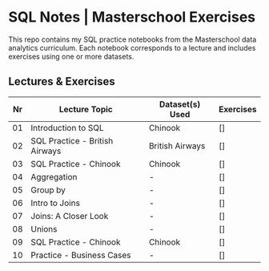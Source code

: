 # SQL Notes | Masterschool Exercises

This repo contains my SQL practice notebooks from the Masterschool data analytics curriculum. Each notebook corresponds to a lecture and includes exercises using one or more datasets.

## Lectures & Exercises

| Nr | Lecture Topic | Dataset(s) Used | Exercises |
| --- | --- | --- | --- |
| 01 | Introduction to SQL | Chinook | [] |
| 02 | SQL Practice - British Airways | British Airways | [] |
| 03 | SQL Practice - Chinook | Chinook | [] |
| 04 | Aggregation | - | [] |
| 05 | Group by | - | [] |
| 06 | Intro to Joins | - | [] |
| 07 | Joins: A Closer Look | - | [] |
| 08 | Unions | - | [] |
| 09 | SQL Practice - Chinook | Chinook | [] |
| 10 | Practice - Business Cases | - | [] |
